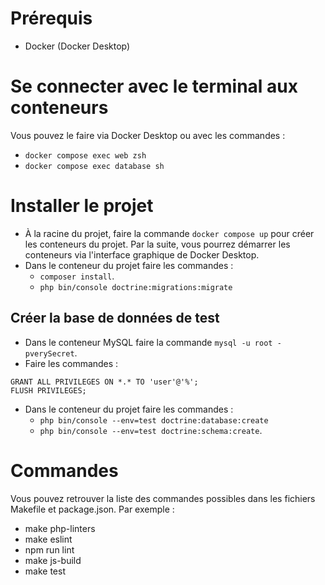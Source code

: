 # Prérequis

- Docker (Docker Desktop)

# Se connecter avec le terminal aux conteneurs

Vous pouvez le faire via Docker Desktop ou avec les commandes :
- `docker compose exec web zsh`
- `docker compose exec database sh`

# Installer le projet

- À la racine du projet, faire la commande `docker compose up` pour créer les conteneurs du projet. Par la suite, vous pourrez démarrer les conteneurs via l'interface graphique de Docker Desktop.
- Dans le conteneur du projet faire les commandes :
    - `composer install`.
    - `php bin/console doctrine:migrations:migrate`

## Créer la base de données de test

- Dans le conteneur MySQL faire la commande `mysql -u root -pverySecret`.
- Faire les commandes :

```
GRANT ALL PRIVILEGES ON *.* TO 'user'@'%';
FLUSH PRIVILEGES;
```

- Dans le conteneur du projet faire les commandes :
    - `php bin/console --env=test doctrine:database:create`
    - `php bin/console --env=test doctrine:schema:create`.

# Commandes

Vous pouvez retrouver la liste des commandes possibles dans les fichiers Makefile et package.json. Par exemple :

- make php-linters
- make eslint
- npm run lint
- make js-build
- make test
